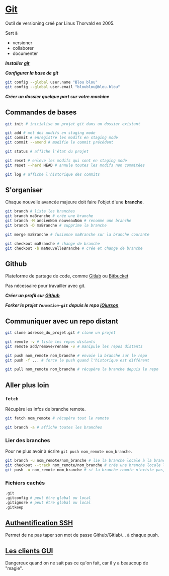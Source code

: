 # [Git](https://git-scm.com/)

Outil de versioning créé par Linus Thorvald en 2005.

Sert à
* versioner
* collaborer
* documenter


**_Installer [git](https://git-scm.com/downloads)_**

**_Configurer la base de git_**

```bash
git config --global user.name "Blou blou"
git config --global user.email "bloublou@blou.blou"
```

**_Créer un dossier quelque part sur votre machine_**

## Commandes de bases

```bash
git init # initialise un projet git dans un dossier existant

git add # met des modifs en staging mode
git commit # enregistre les modifs en staging mode
git commit --amend # modifie le commit précédent

git status # affiche l'état du projet

git reset # enleve les modifs qui sont en staging mode
git reset --hard HEAD # annule toutes les modifs non commitées

git log # affiche l'historique des commits
```

## S'organiser

Chaque nouvelle avancée majeure doit faire l'objet d'une **branche**.

```bash
git branch # liste les branches
git branch maBranche # crée une branche
git branch -M ancienNom nouveauNom # renomme une branche
git branch -D maBranche # supprime la branche

git merge maBranche # fusionne maBranche sur la branche courante

git checkout maBranche # change de branche
git checkout -b maNouvelleBranche # crée et change de branche
```

## Github
Plateforme de partage de code, comme [Gitlab](https://gitlab.com/) ou [Bitbucket](https://bitbucket.org/)

Pas nécessaire pour travailler avec git.

**_Créer un profil sur [Github](https://github.com/)_**

**_Forker le projet `formation-git` depuis le repo [iOiurson](https://github.com/iOiurson/formation-git)_**


## Communiquer avec un repo distant

```bash
git clone adresse_du_projet.git # clone un projet

git remote -v # liste les repos distants
git remote add/remove/rename -v # manipule les repos distants

git push nom_remote nom_branche # envoie la branche sur le repo
git push -f ... # force le push quand l'historique est différent

git pull nom_remote nom_branche # récupère la branche depuis le repo
```

## Aller plus loin

### `fetch`

Récupère les infos de branche remote.

```bash
git fetch nom_remote # récupère tout le remote

git branch -a # affiche toutes les branches
```

### Lier des branches

Pour ne plus avoir à écrire `git push nom_remote nom_branche`.

```bash
git branch -u nom_remote/nom_branche # lie la branche locale à la branche remote
git checkout --track nom_remote/nom_branche # crée une branche locale liée à une branche remote
git push -u nom_remote nom_branche # si la branche remote n'existe pas, push la branche locale, crée la remote et lie les branches
```


### Fichiers cachés

```bash
.git
.gitconfig # peut être global ou local
.gitignore # peut être global ou local
.gitkeep
```

## [Authentification SSH](https://help.github.com/articles/connecting-to-github-with-ssh/)

Permet de ne pas taper son mot de passe Github/Gitlab/... à chaque push.


## [Les clients GUI](https://git-scm.com/downloads/guis)

Dangereux quand on ne sait pas ce qu'on fait, car il y a beaucoup de "magie".

